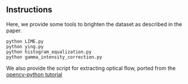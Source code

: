 ## Instructions

Here, we provide some tools to brighten the dataset as described in the paper.
```
python LIME.py
python ying.py
python histogram_equalization.py
python gamma_intensity_correction.py
```

We also provide the script for extracting optical flow, ported from the [opencv-python tutorial](https://docs.opencv.org/3.4/d4/dee/tutorial_optical_flow.html)
